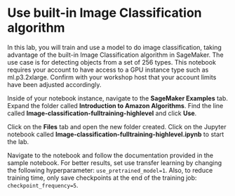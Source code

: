 # Use built-in Image Classification algorithm
In this lab, you will train and use a model to do image classification, 
taking advantage of the built-in Image Classification algorithm in SageMaker. The use case is for detecting
objects from a set of 256 types. This notebook requires your account to have access to a GPU instance type such
as ml.p3.2xlarge. Confirm with your workshop host that your account limits have been adjusted accordingly.

Inside of your notebook instance, navigate to the **SageMaker Examples** tab. Expand the folder 
called **Introduction to Amazon Algorithms**. Find the line called **Image-classification-fulltraining-highlevel** and
click **Use**.

Click on the **Files** tab and open the new folder created. Click on the Jupyter notebook called 
**Image-classification-fulltraining-highlevel.ipynb** to start the lab.

Navigate to the notebook and follow the documentation provided in the sample notebook. For better results, set 
use transfer learning by changing the following hyperparameter: `use_pretrained_model=1`. Also, to reduce training time,
only save checkpoints at the end of the training job: `checkpoint_frequency=5`.
